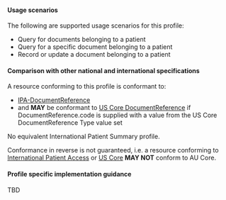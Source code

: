 #### Usage scenarios

The following are supported usage scenarios for this profile:

- Query for documents belonging to a patient
- Query for a specific document belonging to a patient
- Record or update a document belonging to a patient


#### Comparison with other national and international specifications

A resource conforming to this profile is conformant to:
- [IPA-DocumentReference](http://hl7.org/fhir/uv/ipa/StructureDefinition/ipa-documentreference)
- and **MAY** be conformant to [US Core DocumentReference](http://hl7.org/fhir/us/core/StructureDefinition/us-core-documentreference) if DocumentReference.code is supplied with a value from the US Core DocumentReference Type value set

No equivalent International Patient Summary profile.

Conformance in reverse is not guaranteed, i.e. a resource conforming to [International Patient Access](https://build.fhir.org/ig/HL7/fhir-ipa) or [US Core](http://hl7.org/fhir/us/core) **MAY NOT** conform to AU Core.


#### Profile specific implementation guidance
TBD




